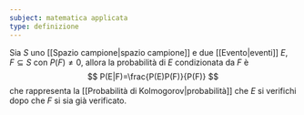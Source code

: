 ```yaml
---
subject: matematica applicata
type: definizione
---
```

Sia $S$ uno [[Spazio campione|spazio campione]] e due [[Evento|eventi]] $E,F\subseteq S$ con $P(F)\ne0$, allora la probabilità di $E$ condizionata da $F$ è 
$$
P(E|F)=\frac{P(E)P(F)}{P(F)}
$$
che rappresenta la [[Probabilità di Kolmogorov|probabilità]] che $E$ si verifichi dopo che $F$ si sia già verificato.